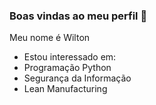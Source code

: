 ### Boas vindas ao meu perfil 💙

Meu nome é Wilton
- Estou interessado em:
 - Programação Python
 - Segurança da Informação
 - Lean Manufacturing


<!---
Wilton-Cabral/Wilton-Cabral is a ✨ special ✨ repository because its `README.md` (this file) appears on your GitHub profile.
You can click the Preview link to take a look at your changes.
--->
